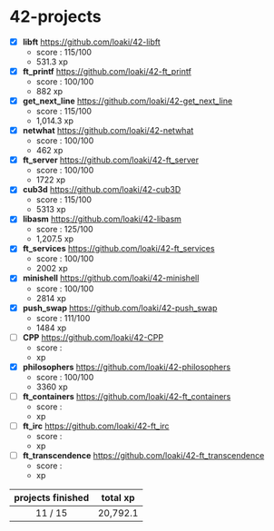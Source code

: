 # 42-projects


- [x] **libft** https://github.com/loaki/42-libft
  * score : 115/100
  * 531.3 xp
- [x] **ft_printf** https://github.com/loaki/42-ft_printf
  * score : 100/100
  * 882 xp
- [x] **get_next_line** https://github.com/loaki/42-get_next_line
  * score : 115/100
  * 1,014.3 xp
- [x] **netwhat** https://github.com/loaki/42-netwhat
  * score : 100/100
  * 462 xp
- [x] **ft_server** https://github.com/loaki/42-ft_server
  * score : 100/100	
  * 1722 xp
- [x] **cub3d** https://github.com/loaki/42-cub3D
  * score : 115/100	 	
  * 5313 xp
- [x] **libasm** https://github.com/loaki/42-libasm
  * score : 125/100	 	
  * 1,207.5 xp
- [x] **ft_services** https://github.com/loaki/42-ft_services
  * score : 100/100
  * 2002 xp
- [x] **minishell** https://github.com/loaki/42-minishell
  * score : 100/100
  * 2814 xp
- [x] **push_swap** https://github.com/loaki/42-push_swap
  * score : 111/100
  * 1484 xp
- [ ] **CPP** https://github.com/loaki/42-CPP
  * score :
  * xp
- [x] **philosophers** https://github.com/loaki/42-philosophers
  * score : 100/100
  * 3360 xp
- [ ] **ft_containers** https://github.com/loaki/42-ft_containers
  * score :
  * xp
- [ ] **ft_irc** https://github.com/loaki/42-ft_irc
  * score :
  * xp
- [ ] **ft_transcendence** https://github.com/loaki/42-ft_transcendence
  * score :
  * xp


|projects finished|total xp|
|:---:|:---:|
|11 / 15|20,792.1|
